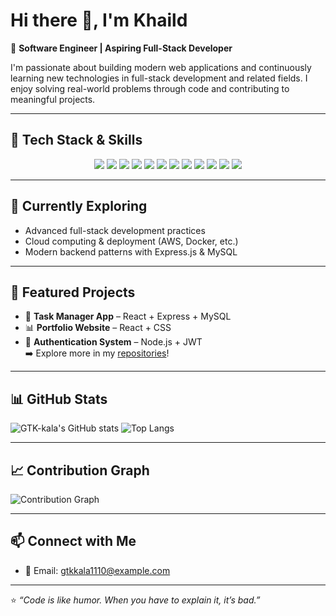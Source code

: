 # Hi there 👋, I'm Khaild  

🚀 **Software Engineer | Aspiring Full-Stack Developer**  

I'm passionate about building modern web applications and continuously learning new technologies in full-stack development and related fields. I enjoy solving real-world problems through code and contributing to meaningful projects.

---

## 🔧 Tech Stack & Skills  
<p align="center">
  <img src="https://img.shields.io/badge/HTML5-E34F26?style=for-the-badge&logo=html5&logoColor=white" />
  <img src="https://img.shields.io/badge/CSS3-1572B6?style=for-the-badge&logo=css3&logoColor=white" />
  <img src="https://img.shields.io/badge/JavaScript-F7DF1E?style=for-the-badge&logo=javascript&logoColor=black" />
  <img src="https://img.shields.io/badge/React-20232A?style=for-the-badge&logo=react&logoColor=61DAFB" />
  <img src="https://img.shields.io/badge/Node.js-43853D?style=for-the-badge&logo=node.js&logoColor=white" />
  <img src="https://img.shields.io/badge/Express.js-404D59?style=for-the-badge" />
  <img src="https://img.shields.io/badge/MySQL-005C84?style=for-the-badge&logo=mysql&logoColor=white" />
  <img src="https://img.shields.io/badge/MongoDB-4EA94B?style=for-the-badge&logo=mongodb&logoColor=white" />
  <img src="https://img.shields.io/badge/Git-F05032?style=for-the-badge&logo=git&logoColor=white" />
  <img src="https://img.shields.io/badge/GitHub-100000?style=for-the-badge&logo=github&logoColor=white" />
  <img src="https://img.shields.io/badge/Postman-FF6C37?style=for-the-badge&logo=postman&logoColor=white" />
  <img src="https://img.shields.io/badge/VSCode-007ACC?style=for-the-badge&logo=visual-studio-code&logoColor=white" />
</p>


---

## 🌱 Currently Exploring  
- Advanced full-stack development practices  
- Cloud computing & deployment (AWS, Docker, etc.)  
- Modern backend patterns with Express.js & MySQL
   
---

## 📂 Featured Projects  
- 📝 **Task Manager App** – React + Express + MySQL  
- 📊 **Portfolio Website** – React + CSS  
- 🔐 **Authentication System** – Node.js + JWT  
➡️ Explore more in my [repositories](https://github.com/GTK-Kala?tab=repositories)!

---
## 📊 GitHub Stats  
![GTK-kala's GitHub stats](https://github-readme-stats.vercel.app/api?username=GTK-kala&show_icons=true&theme=radical)
![Top Langs](https://github-readme-stats.vercel.app/api/top-langs/?username=GTK-kala&layout=compact&theme=radical)

---

## 📈 Contribution Graph
![Contribution Graph](https://github-readme-activity-graph.vercel.app/graph?username=GTK-kala&theme=radical)

---

## 📫 Connect with Me  
- 📧 Email: gtkkala1110@example.com
   
---

⭐️ _“Code is like humor. When you have to explain it, it’s bad.”_  
